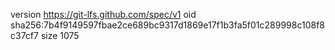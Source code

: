 version https://git-lfs.github.com/spec/v1
oid sha256:7b4f9149597fbae2ce689bc9317d1869e17f1b3fa5f01c289998c108f8c37cf7
size 1075
